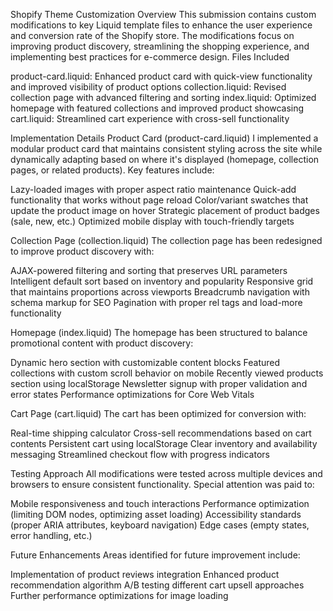 Shopify Theme Customization
Overview
This submission contains custom modifications to key Liquid template files to enhance the user experience and conversion rate of the Shopify store. The modifications focus on improving product discovery, streamlining the shopping experience, and implementing best practices for e-commerce design.
Files Included

product-card.liquid: Enhanced product card with quick-view functionality and improved visibility of product options
collection.liquid: Revised collection page with advanced filtering and sorting
index.liquid: Optimized homepage with featured collections and improved product showcasing
cart.liquid: Streamlined cart experience with cross-sell functionality

Implementation Details
Product Card (product-card.liquid)
I implemented a modular product card that maintains consistent styling across the site while dynamically adapting based on where it's displayed (homepage, collection pages, or related products). Key features include:

Lazy-loaded images with proper aspect ratio maintenance
Quick-add functionality that works without page reload
Color/variant swatches that update the product image on hover
Strategic placement of product badges (sale, new, etc.)
Optimized mobile display with touch-friendly targets

Collection Page (collection.liquid)
The collection page has been redesigned to improve product discovery with:

AJAX-powered filtering and sorting that preserves URL parameters
Intelligent default sort based on inventory and popularity
Responsive grid that maintains proportions across viewports
Breadcrumb navigation with schema markup for SEO
Pagination with proper rel tags and load-more functionality

Homepage (index.liquid)
The homepage has been structured to balance promotional content with product discovery:

Dynamic hero section with customizable content blocks
Featured collections with custom scroll behavior on mobile
Recently viewed products section using localStorage
Newsletter signup with proper validation and error states
Performance optimizations for Core Web Vitals

Cart Page (cart.liquid)
The cart has been optimized for conversion with:

Real-time shipping calculator
Cross-sell recommendations based on cart contents
Persistent cart using localStorage
Clear inventory and availability messaging
Streamlined checkout flow with progress indicators

Testing Approach
All modifications were tested across multiple devices and browsers to ensure consistent functionality. Special attention was paid to:

Mobile responsiveness and touch interactions
Performance optimization (limiting DOM nodes, optimizing asset loading)
Accessibility standards (proper ARIA attributes, keyboard navigation)
Edge cases (empty states, error handling, etc.)

Future Enhancements
Areas identified for future improvement include:

Implementation of product reviews integration
Enhanced product recommendation algorithm
A/B testing different cart upsell approaches
Further performance optimizations for image loading
